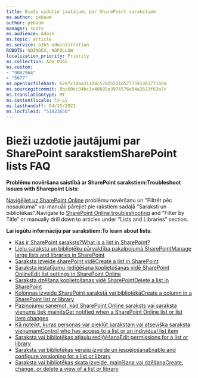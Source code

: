```yaml
---
title: Bieži uzdotie jautājumi par SharePoint sarakstiem
ms.author: pebaum
author: pebaum
manager: scotv
ms.audience: Admin
ms.topic: article
ms.service: o365-administration
ROBOTS: NOINDEX, NOFOLLOW
localization_priority: Priority
ms.collection: Adm_O365
ms.custom:
- "9002964"
- "5677"
ms.openlocfilehash: 67efc19aa311d8c57825521d57775913b37714da
ms.sourcegitcommit: 8bc60ec34bc1e40685e3976576e04a2623f63a7c
ms.translationtype: MT
ms.contentlocale: lv-LV
ms.lasthandoff: 04/15/2021
ms.locfileid: "51823650"
---
```

# <a name="sharepoint-lists-faq"></a><span data-ttu-id="22e1b-102">Bieži uzdotie jautājumi par SharePoint sarakstiem</span><span class="sxs-lookup"><span data-stu-id="22e1b-102">SharePoint lists FAQ</span></span>

<span data-ttu-id="22e1b-103">**Problēmu novēršana saistībā ar SharePoint sarakstiem:**</span><span class="sxs-lookup"><span data-stu-id="22e1b-103">**Troubleshoot issues with Sharepoint Lists**:</span></span>

<span data-ttu-id="22e1b-104">[Naviģējiet uz SharePoint Online](https://docs.microsoft.com/sharepoint/troubleshoot/online) problēmu novēršanu un "Filtrēt pēc nosaukuma" vai manuāli pārejiet pie rakstiem sadaļā "Saraksti un bibliotēkas".</span><span class="sxs-lookup"><span data-stu-id="22e1b-104">Navigate to [SharePoint Online troubleshooting](https://docs.microsoft.com/sharepoint/troubleshoot/online) and “Filter by Title” or manually drill down to articles under “Lists and Libraries” section.</span></span>

<span data-ttu-id="22e1b-105">**Lai iegūtu informāciju par sarakstiem:**</span><span class="sxs-lookup"><span data-stu-id="22e1b-105">**To learn about lists**:</span></span>

- [<span data-ttu-id="22e1b-106">Kas ir SharePoint saraksts?</span><span class="sxs-lookup"><span data-stu-id="22e1b-106">What is a list in SharePoint?</span></span>](https://support.office.com/article/what-is-a-list-in-sharepoint-93262a88-20ad-4edc-8410-b6909b2f59a5)
- [<span data-ttu-id="22e1b-107">Lielu sarakstu un bibliotēku pārvaldība pakalpojumā SharePoint</span><span class="sxs-lookup"><span data-stu-id="22e1b-107">Manage large lists and libraries in SharePoint</span></span>](https://support.office.com/article/manage-large-lists-and-libraries-in-sharepoint-b8588dae-9387-48c2-9248-c24122f07c59)
- [<span data-ttu-id="22e1b-108">Saraksta izveide sharePoint vidē</span><span class="sxs-lookup"><span data-stu-id="22e1b-108">Create a list in SharePoint</span></span>](https://support.office.com/article/create-a-list-in-sharepoint-0d397414-d95f-41eb-addd-5e6eff41b083)
- [<span data-ttu-id="22e1b-109">Saraksta iestatījumu rediģēšana koplietošanas vidē SharePoint Online</span><span class="sxs-lookup"><span data-stu-id="22e1b-109">Edit list settings in SharePoint Online</span></span>](https://support.microsoft.com/en-us/office/edit-list-settings-in-sharepoint-online-4d35793b-246e-42a3-990c-563a83795b7f)
- [<span data-ttu-id="22e1b-110">Saraksta dzēšana koplietošanas vidē SharePoint</span><span class="sxs-lookup"><span data-stu-id="22e1b-110">Delete a list in SharePoint</span></span>](https://support.microsoft.com/en-us/office/delete-a-list-in-sharepoint-2a7bca5b-b8fd-4e5b-8f4b-2ac034f3070d)
- [<span data-ttu-id="22e1b-111">Kolonnas izveide SharePoint sarakstā vai bibliotēkā</span><span class="sxs-lookup"><span data-stu-id="22e1b-111">Create a column in a SharePoint list or library</span></span>](https://support.microsoft.com/en-us/office/create-a-column-in-a-sharepoint-list-or-library-2b0361ae-1bd3-41a3-8329-269e5f81cfa2)
- [<span data-ttu-id="22e1b-112">Paziņojumu saņemot, kad SharePoint Online saraksts vai saraksta vienums tiek mainīts</span><span class="sxs-lookup"><span data-stu-id="22e1b-112">Get notified when a SharePoint Online list or list item changes</span></span>](https://support.office.com/article/get-notified-of-list-changes-in-sharepoint-85ca9280-f4b1-485a-a49e-a593ffa62e39)
- [<span data-ttu-id="22e1b-113">Kā noteikt, kuras personas var piekļūt sarakstam vai atsevišķa saraksta vienumam</span><span class="sxs-lookup"><span data-stu-id="22e1b-113">Control who has access to a list or an individual list item</span></span>](https://support.office.com/article/customize-permissions-for-a-sharepoint-list-or-library-02d770f3-59eb-4910-a608-5f84cc297782)
- [<span data-ttu-id="22e1b-114">Saraksta vai bibliotēkas atļauju rediģēšana</span><span class="sxs-lookup"><span data-stu-id="22e1b-114">Edit permissions for a list or library</span></span>](https://support.office.com/article/customize-permissions-for-a-sharepoint-list-or-library-02d770f3-59eb-4910-a608-5f84cc297782)
- [<span data-ttu-id="22e1b-115">Saraksta vai bibliotēkas versiju izveide un iespējošana</span><span class="sxs-lookup"><span data-stu-id="22e1b-115">Enable and configure versioning for a list or library</span></span>](https://support.office.com/article/enable-and-configure-versioning-for-a-list-or-library-1555d642-23ee-446a-990a-bcab618c7a37)
- [<span data-ttu-id="22e1b-116">Saraksta vai bibliotēkas skata izveide, mainīšana vai dzēšana</span><span class="sxs-lookup"><span data-stu-id="22e1b-116">Create, change, or delete a view of a list or library</span></span>](https://support.office.com/article/create-change-or-delete-a-view-of-a-list-or-library-27ae65b8-bc5b-4949-b29b-4ee87144a9c9)
